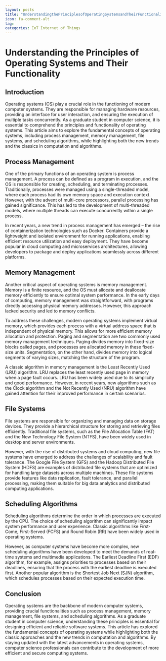 ```yaml
---
layout: posts
title: "UnderstandingthePrinciplesofOperatingSystemsandTheirFunctionality"
icon: fa-comment-alt
tag:
categories: IoT Internet of Things
---
```



# Understanding the Principles of Operating Systems and Their Functionality

## Introduction
Operating systems (OS) play a crucial role in the functioning of modern computer systems. They are responsible for managing hardware resources, providing an interface for user interaction, and ensuring the execution of multiple tasks concurrently. As a graduate student in computer science, it is essential to comprehend the principles and functionality of operating systems. This article aims to explore the fundamental concepts of operating systems, including process management, memory management, file systems, and scheduling algorithms, while highlighting both the new trends and the classics in computation and algorithms.

## Process Management
One of the primary functions of an operating system is process management. A process can be defined as a program in execution, and the OS is responsible for creating, scheduling, and terminating processes. Traditionally, processes were managed using a single-threaded model, where each process had its own memory space and execution context. However, with the advent of multi-core processors, parallel processing has gained significance. This has led to the development of multi-threaded models, where multiple threads can execute concurrently within a single process.

In recent years, a new trend in process management has emerged – the rise of containerization technologies such as Docker. Containers provide a lightweight and isolated environment for running applications, enabling efficient resource utilization and easy deployment. They have become popular in cloud computing and microservices architectures, allowing developers to package and deploy applications seamlessly across different platforms.

## Memory Management
Another critical aspect of operating systems is memory management. Memory is a finite resource, and the OS must allocate and deallocate memory efficiently to ensure optimal system performance. In the early days of computing, memory management was straightforward, with programs directly accessing physical memory addresses. However, this approach lacked security and led to memory conflicts.

To address these challenges, modern operating systems implement virtual memory, which provides each process with a virtual address space that is independent of physical memory. This allows for more efficient memory allocation and protection. Paging and segmentation are two commonly used memory management techniques. Paging divides memory into fixed-size blocks called pages, and processes are allocated memory in these fixed-size units. Segmentation, on the other hand, divides memory into logical segments of varying sizes, matching the structure of the program.

A classic algorithm in memory management is the Least Recently Used (LRU) algorithm. LRU replaces the least recently used page in memory when a page fault occurs. LRU has been widely used due to its simplicity and good performance. However, in recent years, new algorithms such as the Clock algorithm and the Not Recently Used (NRU) algorithm have gained attention for their improved performance in certain scenarios.

## File Systems
File systems are responsible for organizing and managing data on storage devices. They provide a hierarchical structure for storing and retrieving files efficiently. Traditional file systems, such as the File Allocation Table (FAT) and the New Technology File System (NTFS), have been widely used in desktop and server environments.

However, with the rise of distributed systems and cloud computing, new file systems have emerged to address the challenges of scalability and fault tolerance. The Google File System (GFS) and the Hadoop Distributed File System (HDFS) are examples of distributed file systems that are optimized for handling large datasets across multiple machines. These file systems provide features like data replication, fault tolerance, and parallel processing, making them suitable for big data analytics and distributed computing applications.

## Scheduling Algorithms
Scheduling algorithms determine the order in which processes are executed by the CPU. The choice of scheduling algorithm can significantly impact system performance and user experience. Classic algorithms like First-Come, First-Served (FCFS) and Round Robin (RR) have been widely used in operating systems.

However, as computer systems have become more complex, new scheduling algorithms have been developed to meet the demands of real-time systems and multimedia applications. The Earliest Deadline First (EDF) algorithm, for example, assigns priorities to processes based on their deadlines, ensuring that the process with the earliest deadline is executed first. Another popular algorithm is the Shortest Job Next (SJN) algorithm, which schedules processes based on their expected execution time.

## Conclusion
Operating systems are the backbone of modern computer systems, providing crucial functionalities such as process management, memory management, file systems, and scheduling algorithms. As a graduate student in computer science, understanding these principles is essential for designing efficient and reliable software systems. This article has explored the fundamental concepts of operating systems while highlighting both the classic approaches and the new trends in computation and algorithms. By staying updated with the latest advancements in operating systems, computer science professionals can contribute to the development of more efficient and secure computing systems.
